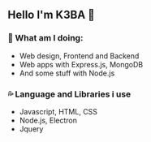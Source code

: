 ## Hello I'm K3BA 👋

### 🐉 What am I doing:
- Web design, Frontend and Backend
- Web apps with Express.js, MongoDB
- And some stuff with Node.js 

### 💦 Language and Libraries i use
- Javascript, HTML, CSS
- Node.js, Electron 
- Jquery
